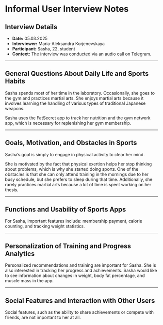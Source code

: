 # Informal User Interview Notes 

## Interview Details 
- **Date:** 05.03.2025
- **Interviewer:** Maria-Aleksandra Korjenevskaya 
- **Participant:** Sasha, 22, student
- **Context:** The interview was conducted via an audio call on Telegram.
- --- 
## General Questions About Daily Life and Sports Habits
Sasha spends most of her time in the laboratory. Occasionally, she goes to the gym and practices martial arts. She enjoys martial arts because it involves learning the handling of various types of traditional Japanese weapons.

Sasha uses the FatSecret app to track her nutrition and the gym network app, which is necessary for replenishing her gym membership.


---- 
## Goals, Motivation, and Obstacles in Sports
Sasha’s goal is simply to engage in physical activity to clear her mind.

She is motivated by the fact that physical exertion helps her stop thinking about problems, which is why she started doing sports. One of the obstacles is that she can only attend training in the mornings due to her busy schedule, but she prefers to sleep during that time. Additionally, she rarely practices martial arts because a lot of time is spent working on her thesis.


--- 
## Functions and Usability of Sports Apps
For Sasha, important features include: membership payment, calorie counting, and tracking weight statistics.


--- 
## Personalization of Training and Progress Analytics
Personalized recommendations and training are important for Sasha. She is also interested in tracking her progress and achievements.
Sasha would like to see information about changes in weight, body fat percentage, and muscle mass in the app.


--- 
## Social Features and Interaction with Other Users

Social features, such as the ability to share achievements or compete with friends, are not important to her at all.



